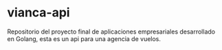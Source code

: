 # vianca-api
Repositorio del proyecto final de aplicaciones empresariales desarrollado en Golang, esta es un api para una agencia de vuelos.
